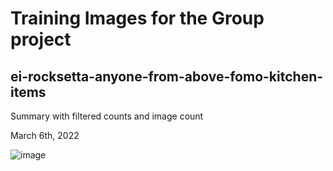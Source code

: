 
# Training Images for the Group project

## ei-rocksetta-anyone-from-above-fomo-kitchen-items

Summary with filtered counts and image count

March 6th, 2022

![image](https://user-images.githubusercontent.com/5605614/162357103-59536517-d887-4cb5-bea5-ad507f2c0f0c.png)





